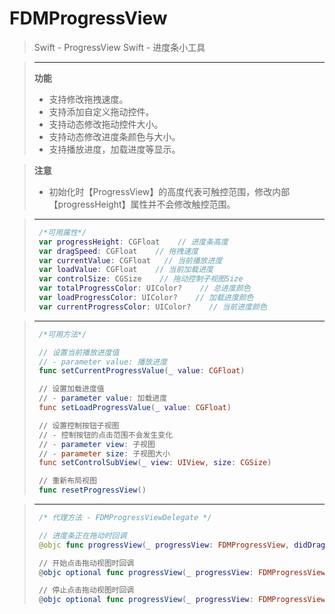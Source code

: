 # FDMProgressView
>Swift - ProgressView
>Swift - 进度条小工具

> ----------
> **功能**
>* 支持修改拖拽速度。
>* 支持添加自定义拖动控件。
>* 支持动态修改拖动控件大小。
>* 支持动态修改进度条颜色与大小。
>* 支持播放进度，加载进度等显示。

> **注意** 
> - 初始化时【ProgressView】的高度代表可触控范围，修改内部【progressHeight】属性并不会修改触控范围。

> ----------
>```swift
>  /*可用属性*/
>  var progressHeight: CGFloat    // 进度条高度
>  var dragSpeed: CGFloat    // 拖拽速度
>  var currentValue: CGFloat   // 当前播放进度
>  var loadValue: CGFloat    // 当前加载进度
>  var controlSize: CGSize    // 拖动控制子视图Size
>  var totalProgressColor: UIColor?    // 总进度颜色
>  var loadProgressColor: UIColor?    // 加载进度颜色
>  var currentProgressColor: UIColor?    // 当前进度颜色
>```

> ----------
>```swift
>  /*可用方法*/
>
>  // 设置当前播放进度值 
>  // - parameter value: 播放进度
>  func setCurrentProgressValue(_ value: CGFloat)
>
>  // 设置加载进度值 
>  // - parameter value: 加载进度
>  func setLoadProgressValue(_ value: CGFloat)
>
>  // 设置控制按钮子视图
>  // - 控制按钮的点击范围不会发生变化
>  // - parameter view: 子视图
>  // - parameter size: 子视图大小
>  func setControlSubView(_ view: UIView, size: CGSize)
>
>  // 重新布局视图
>  func resetProgressView()
>```

> ----------
> ```swift
>  /* 代理方法 - FDMProgressViewDelegate */
>
>  // 进度条正在拖动时回调
>  @objc func progressView(_ progressView: FDMProgressView, didDraggingProgressView currentValue: CGFloat)
>
>  // 开始点击拖动视图时回调
>  @objc optional func progressView(_ progressView: FDMProgressView, didTouchBeginDragView currentValue: CGFloat)
>
>  // 停止点击拖动视图时回调
>  @objc optional func progressView(_ progressView: FDMProgressView, didTouchEndDragView currentValue: CGFloat)
> ```
